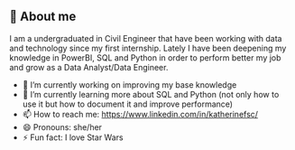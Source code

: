 ## 🚀 About me
I am a undergraduated in Civil Engineer that have been working with data and technology since my first internship. Lately I have been deepening my knowledge in PowerBI, SQL and Python in order to perform better my job and grow as a Data Analyst/Data Engineer.

- 🔭 I’m currently working on improving my base knowledge
- 🌱 I’m currently learning more about SQL and Python (not only how to use it but how to document it and improve performance)
- 📫 How to reach me: https://www.linkedin.com/in/katherinefsc/
- 😄 Pronouns: she/her
- ⚡ Fun fact: I love Star Wars
